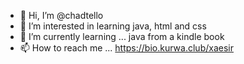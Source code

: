 - 👋 Hi, I’m @chadtello
- 👀 I’m interested in learning java, html and css
- 🌱 I’m currently learning ... java from a kindle book
- 📫 How to reach me ... https://bio.kurwa.club/xaesir

<!---
chadtello/chadtello is a ✨ special ✨ repository because its `README.md` (this file) appears on your GitHub profile.
You can click the Preview link to take a look at your changes.
--->

